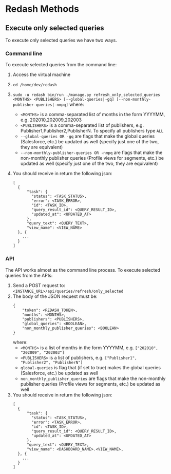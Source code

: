 # Redash Methods

## Execute only selected queries

To execute only selected queries we have two ways.

### Command line

To execute selected queries from the command line:

1. Access the virtual machine
2. ```cd /home/dev/redash```
3. ```sudo -u redash bin/run ./manage.py refresh_only_selected_queries <MONTHS> <PUBLISHERS> [--global-queries|-gq] [--non-monthly-publisher-queries|-nmpq]``` where:
    * ```<MONTHS>``` is a comma-separated list of months in the form YYYYMM, e.g. 202010,202009,202003
    * ```<PUBLISHERS>``` is a comma-separated list of publishers, e.g. Publisher1,Publisher2,PublisherN. To specify all publishers type ```ALL```
    * ```--global-queries OR -gq``` are flags that make the global queries (Salesforce, etc.) be updated as well (specify just one of the two, they are equivalent)
    * ```--non-monthly-publisher-queries OR -nmpq``` are flags that make the non-monthly publisher queries (Profile views for segments, etc.) be updated as well (specify just one of the two, they are equivalent)
4. You should receive in return the following json:

    ```
    [
      {
          "task": {
            "status": <TASK_STATUS>,
            "error": <TASK_ERROR>,
            "id": <TASK_ID>,
            "query_result_id": <QUERY_RESULT_ID>,
            "updated_at": <UPDATED_AT>
          },
          "query_text": <QUERY_TEXT>,
          "view_name": <VIEW_NAME>
      }, {
        ...
      }
    ]
    ```

### API

The API works almost as the command line process. To execute selected queries from the APIs:

1. Send a POST request to: ```<INSTANCE_URL>/api/queries/refresh/only_selected```
2. The body of the JSON request must be:
    ```
    {
        "token": <REDASH_TOKEN>,
        "months": <MONTHS>,
        "publishers": <PUBLISHERS>,
        "global_queries": <BOOLEAN>,
        "non_monthly_publisher_queries": <BOOLEAN>
    }
    ```
    where:
    * ```<MONTHS>``` is a list of months in the form YYYYMM, e.g. ```["202010", "202009", "202003"]```
    * ```<PUBLISHERS>``` is a list of publishers, e.g. ```["Publisher1", "Publisher2", "PublisherN"]```
    * ```global-queries``` is flag that (if set to true) makes the global queries (Salesforce, etc.) be updated as well
    * ```non_monthly_publisher_queries``` are flags that make the non-monthly publisher queries (Profile views for segments, etc.) be updated as well
3. You should receive in return the following json:
    ```
    [
      {
          "task": {
            "status": <TASK_STATUS>,
            "error": <TASK_ERROR>,
            "id": <TASK_ID>,
            "query_result_id": <QUERY_RESULT_ID>,
            "updated_at": <UPDATED_AT>
          },
          "query_text": <QUERY_TEXT>,
          "view_name": <DASHBOARD_NAME>.<VIEW_NAME>,
      }, {
        ...
      }
    ]
    ```
